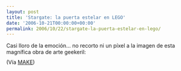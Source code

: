```yaml
---
layout: post
title: 'Stargate: la puerta estelar en LEGO'
date: '2006-10-21T00:00:00+00:00'
permalink: 2006/10/22/stargate-la-puerta-estelar-en-lego/
---
```

Casi lloro de la emoción... no recorto ni un píxel a la imagen de esta magnífica obra de arte geekeril:
<img style="display:block; margin:0px auto 10px; text-align:center;cursor:pointer; cursor:hand;" src="http://photos1.blogger.com/blogger2/4553/2422/1600/sg03.jpg" border="0" alt="" />
(Vía <a href="http://www.makezine.com/blog/archive/2006/10/stargate_lego.html">MAKE</a>)
